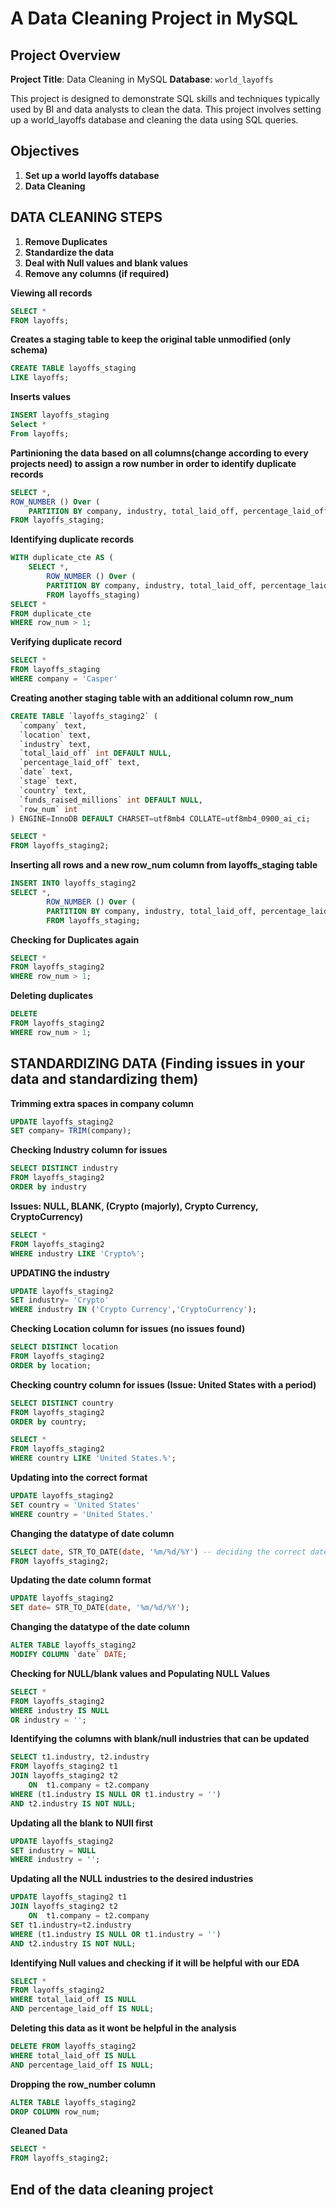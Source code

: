 # A Data Cleaning Project in MySQL

## Project Overview

**Project Title**: Data Cleaning in MySQL
**Database**: `world_layoffs`

This project is designed to demonstrate SQL skills and techniques typically used by BI and data analysts to clean the data. This project involves setting up a world_layoffs database and cleaning the data using SQL queries.

## Objectives

1. **Set up a world layoffs database**
2. **Data Cleaning**

## DATA CLEANING STEPS
1. **Remove Duplicates**
2. **Standardize the data**
3. **Deal with Null values and blank values**
4. **Remove any columns (if required)**

**Viewing all records**
```sql
SELECT *
FROM layoffs;
```

**Creates a staging table to keep the original table unmodified (only schema)**
```sql
CREATE TABLE layoffs_staging 			                      
LIKE layoffs;
```

**Inserts values**
```sql
INSERT layoffs_staging				                          
Select * 
From layoffs;
```

**Partinioning the data based on all columns(change according to every projects need) to assign a row number in order to identify duplicate records**
```sql
SELECT *,
ROW_NUMBER () Over (
	PARTITION BY company, industry, total_laid_off, percentage_laid_off, `date`, stage, country, funds_raised_millions ) AS row_num
FROM layoffs_staging;                                   
```

**Identifying duplicate records**
```sql
WITH duplicate_cte AS (
	SELECT *,
		ROW_NUMBER () Over (
		PARTITION BY company, industry, total_laid_off, percentage_laid_off, `date`, stage, country, funds_raised_millions) AS row_num
		FROM layoffs_staging)
SELECT * 
FROM duplicate_cte
WHERE row_num > 1;  						                      
```

**Verifying duplicate record**
```sql
SELECT *
FROM layoffs_staging
WHERE company = 'Casper' 				                    	
```

**Creating another staging table with an additional column row_num**
```sql
CREATE TABLE `layoffs_staging2` (
  `company` text,
  `location` text,
  `industry` text,
  `total_laid_off` int DEFAULT NULL,
  `percentage_laid_off` text,
  `date` text,
  `stage` text,
  `country` text,
  `funds_raised_millions` int DEFAULT NULL,
  `row_num` int
) ENGINE=InnoDB DEFAULT CHARSET=utf8mb4 COLLATE=utf8mb4_0900_ai_ci;
```

```sql
SELECT *
FROM layoffs_staging2;
```

**Inserting all rows and a new row_num column from layoffs_staging table**
```sql
INSERT INTO layoffs_staging2 		                                    
SELECT *,
		ROW_NUMBER () Over (
		PARTITION BY company, industry, total_laid_off, percentage_laid_off, `date`, stage, country, funds_raised_millions) AS row_num
		FROM layoffs_staging;
```

**Checking for Duplicates again**
```sql
SELECT * 						                                                 
FROM layoffs_staging2
WHERE row_num > 1;
```

**Deleting duplicates**
```sql
DELETE							                                                 
FROM layoffs_staging2
WHERE row_num > 1;
```

## STANDARDIZING DATA (Finding issues in your data and standardizing them)

**Trimming extra spaces in company column**
```sql
UPDATE layoffs_staging2
SET company= TRIM(company);
```

**Checking Industry column for issues**
```sql
SELECT DISTINCT industry
FROM layoffs_staging2
ORDER by industry
```

**Issues: NULL, BLANK, (Crypto (majorly), Crypto Currency, CryptoCurrency)**
```sql
SELECT * 
FROM layoffs_staging2 
WHERE industry LIKE 'Crypto%';
```

**UPDATING the industry**
```sql
UPDATE layoffs_staging2
SET industry= 'Crypto'
WHERE industry IN ('Crypto Currency','CryptoCurrency');
```

**Checking Location column for issues (no issues found)**
```sql
SELECT DISTINCT location
FROM layoffs_staging2
ORDER by location;
```

**Checking country column for issues (Issue: United States with a period)**
```sql
SELECT DISTINCT country
FROM layoffs_staging2
ORDER by country;
```

```sql
SELECT * 
FROM layoffs_staging2 
WHERE country LIKE 'United States.%';
```

**Updating into the correct format**
```sql
UPDATE layoffs_staging2   
SET country = 'United States'
WHERE country = 'United States.'
```

**Changing the datatype of date column**
```sql
SELECT date, STR_TO_DATE(date, '%m/%d/%Y') -- deciding the correct date format to update
FROM layoffs_staging2;
```

**Updating the date column format**
```sql
UPDATE layoffs_staging2
SET date= STR_TO_DATE(date, '%m/%d/%Y');
```

**Changing the datatype of the date column**
```sql
ALTER TABLE layoffs_staging2
MODIFY COLUMN `date` DATE;
```


**Checking for NULL/blank values and Populating NULL Values**
```sql
SELECT * 
FROM layoffs_staging2 
WHERE industry IS NULL
OR industry = '';
```

**Identifying the columns with blank/null industries that can be updated**
```sql
SELECT t1.industry, t2.industry
FROM layoffs_staging2 t1
JOIN layoffs_staging2 t2
	ON  t1.company = t2.company
WHERE (t1.industry IS NULL OR t1.industry = '')
AND t2.industry IS NOT NULL;
```

**Updating all the blank to NUll first**
```sql
UPDATE layoffs_staging2
SET industry = NULL
WHERE industry = '';
```

**Updating all the NULL industries to the desired industries**
```sql
UPDATE layoffs_staging2 t1
JOIN layoffs_staging2 t2
	ON  t1.company = t2.company
SET t1.industry=t2.industry
WHERE (t1.industry IS NULL OR t1.industry = '')
AND t2.industry IS NOT NULL;
```

**Identifying Null values and checking if it will be helpful with our EDA**
```sql
SELECT * 
FROM layoffs_staging2 
WHERE total_laid_off IS NULL
AND percentage_laid_off IS NULL;
```

**Deleting this data as it wont be helpful in the analysis**
```sql
DELETE FROM layoffs_staging2 
WHERE total_laid_off IS NULL
AND percentage_laid_off IS NULL;
```

**Dropping the row_number column**
```sql 
ALTER TABLE layoffs_staging2
DROP COLUMN row_num;
```

**Cleaned Data**
```sql
SELECT *
FROM layoffs_staging2;
```


## End of the data cleaning project
